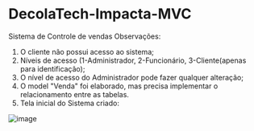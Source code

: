 # DecolaTech-Impacta-MVC

Sistema de Controle de vendas
Observações:
1. O cliente não possui acesso ao sistema;
2. Níveis de acesso (1-Administrador, 2-Funcionário, 3-Cliente(apenas para identificação);
3. O nível de acesso do Administrador pode fazer qualquer alteração;
4. O model "Venda" foi elaborado, mas precisa implementar o relacionamento entre as tabelas.
5. Tela inicial do Sistema criado:

![image](https://github.com/RhayannaAlves/DecolaTech-Impacta-MVC/assets/155189240/9feb4028-f4e2-44df-b806-5302f6e523ec)
